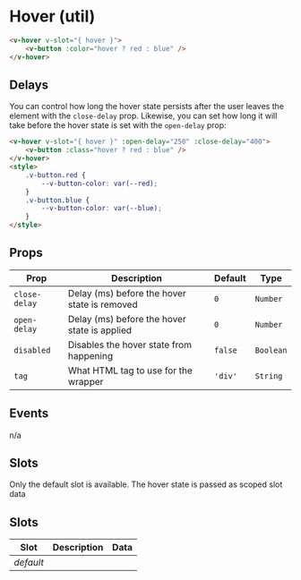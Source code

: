 # Hover (util)

```html
<v-hover v-slot="{ hover }">
	<v-button :color="hover ? red : blue" />
</v-hover>
```

## Delays

You can control how long the hover state persists after the user leaves the element with the `close-delay` prop.
Likewise, you can set how long it will take before the hover state is set with the `open-delay` prop:

```html
<v-hover v-slot="{ hover }" :open-delay="250" :close-delay="400">
	<v-button :class="hover ? red : blue" />
</v-hover>
<style>
	.v-button.red {
		--v-button-color: var(--red);
	}
	.v-button.blue {
		--v-button-color: var(--blue);
	}
</style>
```

## Props

| Prop          | Description                                  | Default | Type      |
| ------------- | -------------------------------------------- | ------- | --------- |
| `close-delay` | Delay (ms) before the hover state is removed | `0`     | `Number`  |
| `open-delay`  | Delay (ms) before the hover state is applied | `0`     | `Number`  |
| `disabled`    | Disables the hover state from happening      | `false` | `Boolean` |
| `tag`         | What HTML tag to use for the wrapper         | `'div'` | `String`  |

## Events

n/a

## Slots

Only the default slot is available. The hover state is passed as scoped slot data

## Slots

| Slot      | Description | Data |
| --------- | ----------- | ---- |
| _default_ |             |      |
